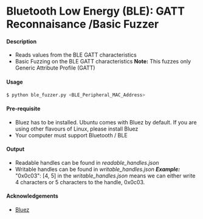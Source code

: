 # Bluetooth Low Energy (BLE): GATT Reconnaisance /Basic Fuzzer

#### Description
- Reads values from the BLE GATT characteristics
- Basic Fuzzing on the BLE GATT characteristics
**Note:** This fuzzes only Generic Attribute Profile (GATT)

#### Usage
```sh
$ python ble_fuzzer.py <BLE_Peripheral_MAC_Address>
```

#### Pre-requisite
- Bluez has to be installed. Ubuntu comes with Bluez by default. If you are using other flavours of Linux, please install Bluez
- Your computer must support Bluetooth / BLE 

#### Output
- Readable handles can be found in *readable_handles.json*
- Writable handles can be found in *writable_handles.json*
	***Example:*** "0x0c03": [4, 5] in the *writable_handles.json* means we can either write 4 characters or 5 characters to the handle, 0x0c03.
&nbsp;
#### Acknowledgements
- [Bluez](http://www.bluez.org/)
